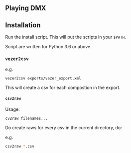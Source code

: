 ## Playing DMX

## Installation

Run the install script. This will put the scripts in your `$PATH`.

Script are written for Python 3.6 or above.

### `vezer2csv`

e.g.
```sh
vezer2csv exports/vezer_export.xml
```

This will create a csv for each compostion in the export.


#### `csv2raw`

Usage:

```sh
cv2raw filenames...
```

Do create raws for every csv in the current directory, do:

e.g.
```sh
csv2raw *.csv
```
